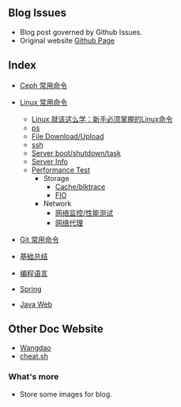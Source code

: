 ## Blog Issues
- Blog post governed by Github Issues.
- Original website [Github Page](https://zjs1224522500.github.io)

## Index
- [Ceph 常用命令](https://github.com/zjs1224522500/BlogIssue/issues/18)
- [Linux 常用命令](https://github.com/zjs1224522500/BlogIssue/issues/17)
  - [Linux 就该这么学：新手必须掌握的Linux命令](https://www.linuxprobe.com/chapter-02.html)
  - [ps](https://github.com/zjs1224522500/BlogIssue/issues/17#issue-467810334)
  - [File Download/Upload](https://github.com/zjs1224522500/BlogIssue/issues/17#issuecomment-552468496)
  - [ssh](https://github.com/zjs1224522500/BlogIssue/issues/17#issuecomment-603275584)
  - [Server boot/shutdown/task](https://github.com/zjs1224522500/BlogIssue/issues/17#issuecomment-653284404)
  - [Server Info](https://github.com/zjs1224522500/BlogIssue/issues/17#issuecomment-555008175)
  - [Performance Test]()
    - Storage
      - [Cache/blktrace](https://github.com/zjs1224522500/BlogIssue/issues/17#issuecomment-669746771)
      - [FIO](https://github.com/zjs1224522500/BlogIssue/issues/17#issuecomment-683724376)
    - Network
      - [网络监控/性能测试](https://github.com/zjs1224522500/BlogIssue/issues/17#issuecomment-763738604)
      - [网络代理](https://github.com/zjs1224522500/BlogIssue/issues/17#issuecomment-763739320)

- [Git 常用命令](https://github.com/zjs1224522500/BlogIssue/issues/14)
- [基础总结](https://github.com/zjs1224522500/BlogIssue/labels/%E5%9F%BA%E7%A1%80%E6%80%BB%E7%BB%93)
- [编程语言](https://github.com/zjs1224522500/BlogIssue/issues?q=label%3A%E7%BC%96%E7%A8%8B%E8%AF%AD%E8%A8%80)
- [Spring](https://github.com/zjs1224522500/BlogIssue/issues?q=is%3Aissue+is%3Aopen+label%3ASpring)
- [Java Web](https://github.com/zjs1224522500/BlogIssue/labels/JavaWeb)

## Other Doc Website
- [Wangdao](https://wangdoc.com/)
- [cheat.sh](https://github.com/chubin/cheat.sh)

### What's more
- Store some images for blog.
